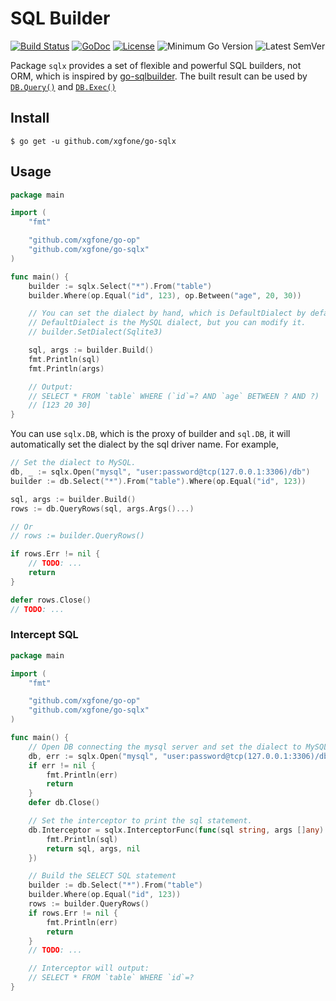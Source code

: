 # SQL Builder

[![Build Status](https://github.com/xgfone/go-sqlx/actions/workflows/go.yml/badge.svg)](https://github.com/xgfone/go-sqlx/actions/workflows/go.yml)
[![GoDoc](https://pkg.go.dev/badge/github.com/xgfone/go-sqlx)](https://pkg.go.dev/github.com/xgfone/go-sqlx)
[![License](https://img.shields.io/badge/License-Apache%202.0-blue.svg?style=flat-square)](https://raw.githubusercontent.com/xgfone/go-sqlx/master/LICENSE)
![Minimum Go Version](https://img.shields.io/github/go-mod/go-version/xgfone/go-sqlx?label=Go%2B)
![Latest SemVer](https://img.shields.io/github/v/tag/xgfone/go-sqlx?sort=semver)

Package `sqlx` provides a set of flexible and powerful SQL builders, not ORM, which is inspired by [go-sqlbuilder](https://github.com/huandu/go-sqlbuilder). The built result can be used by [`DB.Query()`](https://pkg.go.dev/database/sql#DB.Query) and [`DB.Exec()`](https://pkg.go.dev/database/sql#DB.Exec)

## Install

```shell
$ go get -u github.com/xgfone/go-sqlx
```

## Usage

```go
package main

import (
	"fmt"

	"github.com/xgfone/go-op"
	"github.com/xgfone/go-sqlx"
)

func main() {
	builder := sqlx.Select("*").From("table")
	builder.Where(op.Equal("id", 123), op.Between("age", 20, 30))

	// You can set the dialect by hand, which is DefaultDialect by default.
	// DefaultDialect is the MySQL dialect, but you can modify it.
	// builder.SetDialect(Sqlite3)

	sql, args := builder.Build()
	fmt.Println(sql)
	fmt.Println(args)

	// Output:
	// SELECT * FROM `table` WHERE (`id`=? AND `age` BETWEEN ? AND ?)
	// [123 20 30]
}
```

You can use `sqlx.DB`, which is the proxy of builder and `sql.DB`, it will automatically set the dialect by the sql driver name. For example,

```go
// Set the dialect to MySQL.
db, _ := sqlx.Open("mysql", "user:password@tcp(127.0.0.1:3306)/db")
builder := db.Select("*").From("table").Where(op.Equal("id", 123))

sql, args := builder.Build()
rows := db.QueryRows(sql, args.Args()...)

// Or
// rows := builder.QueryRows()

if rows.Err != nil {
	// TODO: ...
	return
}

defer rows.Close()
// TODO: ...
```

### Intercept SQL

```go
package main

import (
	"fmt"

	"github.com/xgfone/go-op"
	"github.com/xgfone/go-sqlx"
)

func main() {
	// Open DB connecting the mysql server and set the dialect to MySQL.
	db, err := sqlx.Open("mysql", "user:password@tcp(127.0.0.1:3306)/db")
	if err != nil {
		fmt.Println(err)
		return
	}
	defer db.Close()

	// Set the interceptor to print the sql statement.
	db.Interceptor = sqlx.InterceptorFunc(func(sql string, args []any) (string, []any, error) {
		fmt.Println(sql)
		return sql, args, nil
	})

	// Build the SELECT SQL statement
	builder := db.Select("*").From("table")
	builder.Where(op.Equal("id", 123))
	rows := builder.QueryRows()
	if rows.Err != nil {
		fmt.Println(err)
		return
	}
	// TODO: ...

	// Interceptor will output:
	// SELECT * FROM `table` WHERE `id`=?
}
```
